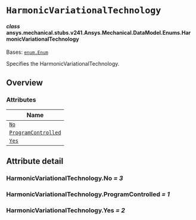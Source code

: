 # `HarmonicVariationalTechnology`

<a id="ansys.mechanical.stubs.v241.Ansys.Mechanical.DataModel.Enums.HarmonicVariationalTechnology"></a>

#### *class* ansys.mechanical.stubs.v241.Ansys.Mechanical.DataModel.Enums.HarmonicVariationalTechnology

Bases: [`enum.Enum`](https://docs.python.org/3/library/enum.html#enum.Enum)

Specifies the HarmonicVariationalTechnology.

<!-- !! processed by numpydoc !! -->

<a id="overview"></a>

## Overview

### Attributes

| Name |
| ------------------------------------------------------------------------- |
| [`No`](#HarmonicVariationalTechnology.No) |
| [`ProgramControlled`](#HarmonicVariationalTechnology.ProgramControlled) |
| [`Yes`](#HarmonicVariationalTechnology.Yes) |

<a id="attribute-detail"></a>

## Attribute detail

<a id="HarmonicVariationalTechnology.No"></a>

### HarmonicVariationalTechnology.No *= 3*

<a id="HarmonicVariationalTechnology.ProgramControlled"></a>

### HarmonicVariationalTechnology.ProgramControlled *= 1*

<a id="HarmonicVariationalTechnology.Yes"></a>

### HarmonicVariationalTechnology.Yes *= 2*


